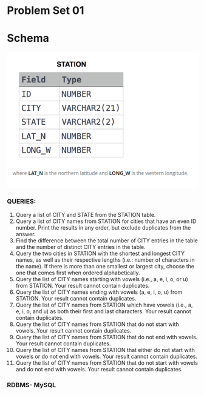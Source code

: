 # Problem Set 01

# Schema
![alt text](https://github.com/Mahmud-Buet15/60-days-of-SQL/blob/main/Problem_set_02/dataset/schema.png)

### QUERIES:
1.	Query a list of CITY and STATE from the STATION table.
2.	Query a list of CITY names from STATION for cities that have an even ID number. Print the results in any order, but exclude duplicates from the answer.
3.	Find the difference between the total number of CITY entries in the table and the number of distinct CITY entries in the table.
4.	Query the two cities in STATION with the shortest and longest CITY names, as well as their respective lengths (i.e.: number of characters in the name). If there is more than one smallest or largest city, choose the one that comes first when ordered alphabetically.
5.	Query the list of CITY names starting with vowels (i.e., a, e, i, o, or u) from STATION. Your result cannot contain duplicates.
6.	Query the list of CITY names ending with vowels (a, e, i, o, u) from STATION. Your result cannot contain duplicates.
7.	Query the list of CITY names from STATION which have vowels (i.e., a, e, i, o, and u) as both their first and last characters. Your result cannot contain duplicates.
8.	Query the list of CITY names from STATION that do not start with vowels. Your result cannot contain duplicates.
9.	Query the list of CITY names from STATION that do not end with vowels. Your result cannot contain duplicates.
10.	Query the list of CITY names from STATION that either do not start with vowels or do not end with vowels. Your result cannot contain duplicates.
11.	Query the list of CITY names from STATION that do not start with vowels and do not end with vowels. Your result cannot contain duplicates.

### RDBMS- MySQL
